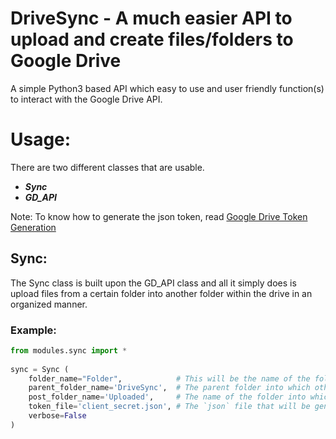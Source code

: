 # DriveSync - A much easier API to upload and create files/folders to Google Drive

A simple Python3 based API which easy to use and user friendly function(s) to interact with the Google Drive API.

# Usage:
There are two different classes that are usable.
- ***Sync***
- ***GD_API***

Note: To know how to generate the json token, read [Google Drive Token Generation](token_gen.md)

## Sync:
The Sync class is built upon the GD_API class and all it simply does is upload files from a certain folder into another folder within the drive in an organized manner.

### Example:
```python
from modules.sync import *
 
sync = Sync (
    folder_name="Folder",            # This will be the name of the folder on the local drive that will be synced with the google drive.
    parent_folder_name='DriveSync',  # The parent folder into which other folders will be created
    post_folder_name='Uploaded',     # The name of the folder into which all the files be copied to onto the local drive once they're uploaded.
    token_file='client_secret.json', # The `json` file that will be generated from developers.google.com
    verbose=False
)
```

